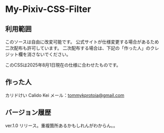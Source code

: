 # My-Pixiv-CSS-Filter
## 利用範囲
このソースは自由に改変可能です。
公式サイトが仕様変更する場合があるため二次配布も許可しています。
二次配布する場合は、下記の「作った人」のクレジット欄を消さないでください。

このCSSは2025年8月1日現在の仕様に合わせたものです。

## 作った人
カリドけい Calido Kei
メール：tommykprotoia@gmail.com

## バージョン履歴
ver.1.0 リリース。重複箇所あるかもしれんがわからん。。
